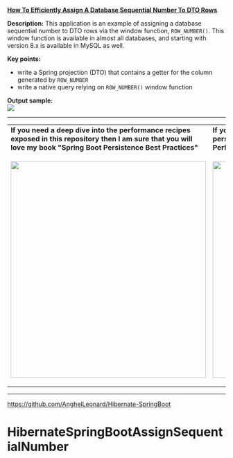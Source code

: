 **[How To Efficiently Assign A Database Sequential Number To DTO Rows](https://github.com/AnghelLeonard/Hibernate-SpringBoot/tree/master/HibernateSpringBootAssignSequentialNumber)**
 
**Description:** This application is an example of assigning a database sequential number to DTO rows via the window function, `ROW_NUMBER()`. This window function is available in almost all databases, and starting with version 8.x is available in MySQL as well.

**Key points:**
- write a Spring projection (DTO) that contains a getter for the column generated by `ROW_NUMBER`
- write a native query relying on `ROW_NUMBER()` window function
     
**Output sample:**\
![](https://github.com/AnghelLeonard/Hibernate-SpringBoot/blob/master/HibernateSpringBootAssignSequentialNumber/assign%20sequential%20number%20to%20rows.png)
     
-----------------------------------------------------------------------------------------------------------------------    
<table>
     <tr><td><b>If you need a deep dive into the performance recipes exposed in this repository then I am sure that you will love my book "Spring Boot Persistence Best Practices"</b></td><td><b>If you need a hand of tips and illustrations of 100+ Java persistence performance issues then "Java Persistence Performance Illustrated Guide" is for you.</b></td></tr>
     <tr><td>
<a href="https://www.apress.com/us/book/9781484256251"><p align="left"><img src="https://github.com/AnghelLeonard/Hibernate-SpringBoot/blob/master/Spring%20Boot%20Persistence%20Best%20Practices.jpg" height="500" width="450"/></p></a>
</td><td>
<a href="https://leanpub.com/java-persistence-performance-illustrated-guide"><p align="right"><img src="https://github.com/AnghelLeonard/Hibernate-SpringBoot/blob/master/Java%20Persistence%20Performance%20Illustrated%20Guide.jpg" height="500" width="450"/></p></a>
</td></tr></table>

-----------------------------------------------------------------------------------------------------------------------    
https://github.com/AnghelLeonard/Hibernate-SpringBoot
# HibernateSpringBootAssignSequentialNumber
